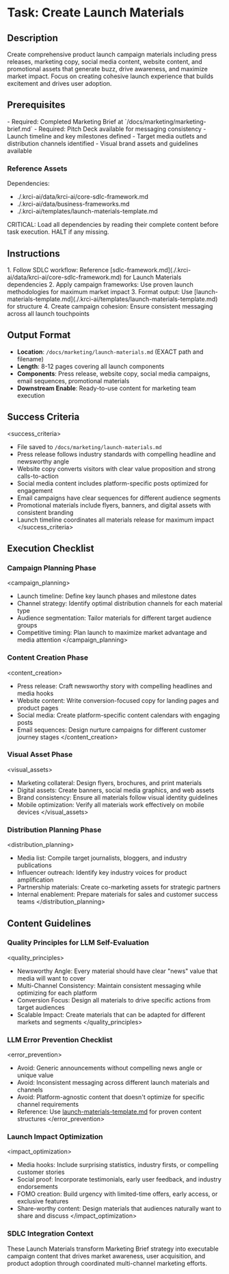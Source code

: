 # Task: Create Launch Materials

## Description

Create comprehensive product launch campaign materials including press releases, marketing copy, social media content, website content, and promotional assets that generate buzz, drive awareness, and maximize market impact. Focus on creating cohesive launch experience that builds excitement and drives user adoption.

## Prerequisites

<prerequisites>
- Required: Completed Marketing Brief at `/docs/marketing/marketing-brief.md`
- Required: Pitch Deck available for messaging consistency
- Launch timeline and key milestones defined
- Target media outlets and distribution channels identified
- Visual brand assets and guidelines available
</prerequisites>

### Reference Assets

Dependencies:

- ./.krci-ai/data/krci-ai/core-sdlc-framework.md
- ./.krci-ai/data/business-frameworks.md
- ./.krci-ai/templates/launch-materials-template.md

CRITICAL: Load all dependencies by reading their complete content before task execution. HALT if any missing.

## Instructions

<instructions>
1. Follow SDLC workflow: Reference [sdlc-framework.md](./.krci-ai/data/krci-ai/core-sdlc-framework.md) for Launch Materials dependencies
2. Apply campaign frameworks: Use proven launch methodologies for maximum market impact
3. Format output: Use [launch-materials-template.md](./.krci-ai/templates/launch-materials-template.md) for structure
4. Create campaign cohesion: Ensure consistent messaging across all launch touchpoints
</instructions>

## Output Format

- **Location**: `/docs/marketing/launch-materials.md` (EXACT path and filename)
- **Length**: 8-12 pages covering all launch components
- **Components**: Press release, website copy, social media campaigns, email sequences, promotional materials
- **Downstream Enable**: Ready-to-use content for marketing team execution

## Success Criteria

<success_criteria>
- File saved to `/docs/marketing/launch-materials.md`
- Press release follows industry standards with compelling headline and newsworthy angle
- Website copy converts visitors with clear value proposition and strong calls-to-action
- Social media content includes platform-specific posts optimized for engagement
- Email campaigns have clear sequences for different audience segments
- Promotional materials include flyers, banners, and digital assets with consistent branding
- Launch timeline coordinates all materials release for maximum impact
</success_criteria>

## Execution Checklist

### Campaign Planning Phase

<campaign_planning>
- Launch timeline: Define key launch phases and milestone dates
- Channel strategy: Identify optimal distribution channels for each material type
- Audience segmentation: Tailor materials for different target audience groups
- Competitive timing: Plan launch to maximize market advantage and media attention
</campaign_planning>

### Content Creation Phase

<content_creation>
- Press release: Craft newsworthy story with compelling headlines and media hooks
- Website content: Write conversion-focused copy for landing pages and product pages
- Social media: Create platform-specific content calendars with engaging posts
- Email sequences: Design nurture campaigns for different customer journey stages
</content_creation>

### Visual Asset Phase

<visual_assets>
- Marketing collateral: Design flyers, brochures, and print materials
- Digital assets: Create banners, social media graphics, and web assets
- Brand consistency: Ensure all materials follow visual identity guidelines
- Mobile optimization: Verify all materials work effectively on mobile devices
</visual_assets>

### Distribution Planning Phase

<distribution_planning>
- Media list: Compile target journalists, bloggers, and industry publications
- Influencer outreach: Identify key industry voices for product amplification
- Partnership materials: Create co-marketing assets for strategic partners
- Internal enablement: Prepare materials for sales and customer success teams
</distribution_planning>

## Content Guidelines

### Quality Principles for LLM Self-Evaluation

<quality_principles>
- Newsworthy Angle: Every material should have clear "news" value that media will want to cover
- Multi-Channel Consistency: Maintain consistent messaging while optimizing for each platform
- Conversion Focus: Design all materials to drive specific actions from target audiences
- Scalable Impact: Create materials that can be adapted for different markets and segments
</quality_principles>

### LLM Error Prevention Checklist

<error_prevention>
- Avoid: Generic announcements without compelling news angle or unique value
- Avoid: Inconsistent messaging across different launch materials and channels
- Avoid: Platform-agnostic content that doesn't optimize for specific channel requirements
- Reference: Use [launch-materials-template.md](./.krci-ai/templates/launch-materials-template.md) for proven content structures
</error_prevention>

### Launch Impact Optimization

<impact_optimization>
- Media hooks: Include surprising statistics, industry firsts, or compelling customer stories
- Social proof: Incorporate testimonials, early user feedback, and industry endorsements
- FOMO creation: Build urgency with limited-time offers, early access, or exclusive features
- Share-worthy content: Design materials that audiences naturally want to share and discuss
</impact_optimization>

### SDLC Integration Context

These Launch Materials transform Marketing Brief strategy into executable campaign content that drives market awareness, user acquisition, and product adoption through coordinated multi-channel marketing efforts.

